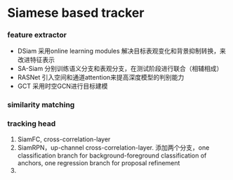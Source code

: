 # Siamese based tracker

### feature extractor

* DSiam 采用online learning modules 解决目标表观变化和背景抑制转换，来改进特征表示
* SA-Siam 分别训练语义分支和表观分支，在测试阶段进行联合（相辅相成）
* RASNet 引入空间和通道attention来提高深度模型的判别能力
* GCT 采用时空GCN进行目标建模

### similarity matching



### tracking head

1. SiamFC, cross-correlation-layer
2. SiamRPN，up-channel cross-correlation-layer. 添加两个分支，one classification branch for background-foreground classification of anchors, one regression branch for proposal refinement
3. 

